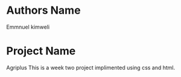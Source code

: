 # Authors Name
Emmnuel kimweli
# Project Name
Agriplus
This is a week two project implimented using css and html.

